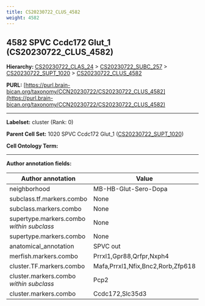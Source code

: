 ```yaml
---
title: CS20230722_CLUS_4582
weight: 4582
---
```

## 4582 SPVC Ccdc172 Glut_1 (CS20230722_CLUS_4582)
<b>Hierarchy: </b>
[CS20230722_CLAS_24](../CS20230722_CLAS_24) >
[CS20230722_SUBC_257](../CS20230722_SUBC_257) >
[CS20230722_SUPT_1020](../CS20230722_SUPT_1020) >
[CS20230722_CLUS_4582](../CS20230722_CLUS_4582)

**PURL:** [https://purl.brain-bican.org/taxonomy/CCN20230722/CS20230722_CLUS_4582](https://purl.brain-bican.org/taxonomy/CCN20230722/CS20230722_CLUS_4582)

---


**Labelset:** cluster (Rank: 0)

**Parent Cell Set:** 1020 SPVC Ccdc172 Glut_1 ([CS20230722_SUPT_1020](../CS20230722_SUPT_1020))



**Cell Ontology Term:** 

[MARKER GENES.]: #


---

[TRANSFERRED ANNOTATIONS.]: #


[AUTHOR ANNOTATION FIELDS.]: #


**Author annotation fields:**

| Author annotation | Value |
|-------------------|-------|
|neighborhood|MB-HB-Glut-Sero-Dopa|
|subclass.tf.markers.combo|None|
|subclass.markers.combo|None|
|supertype.markers.combo _within subclass_|None|
|supertype.markers.combo|None|
|anatomical_annotation|SPVC out|
|merfish.markers.combo|Prrxl1,Gpr88,Qrfpr,Nxph4|
|cluster.TF.markers.combo|Mafa,Prrxl1,Nfix,Bnc2,Rorb,Zfp618|
|cluster.markers.combo _within subclass_|Pcp2|
|cluster.markers.combo|Ccdc172,Slc35d3|

